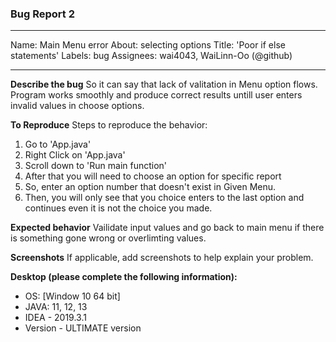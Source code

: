  ### Bug Report 2
---
Name: Main Menu error
About: selecting options 
Title: 'Poor if else statements'
Labels: bug
Assignees: wai4043, WaiLinn-Oo (@github)

---

**Describe the bug**
So it can say that lack of valitation in Menu option flows. Program works smoothly and produce correct results untill user enters invalid values in choose options. 

**To Reproduce**
Steps to reproduce the behavior:
1. Go to 'App.java'
2. Right Click on 'App.java'
3. Scroll down to 'Run main function'
4. After that you will need to choose an option for specific report 
5. So, enter an option number that doesn't exist in Given Menu. 
6. Then, you will only see that you choice enters to the last option and continues even it is not the choice you made. 

**Expected behavior**
Vailidate input values and go back to main menu if there is something gone wrong or overlimting values. 

**Screenshots**
If applicable, add screenshots to help explain your problem.

**Desktop (please complete the following information):**
 - OS: [Window 10 64 bit]
 - JAVA: 11, 12, 13
 - IDEA - 2019.3.1
 - Version - ULTIMATE version
